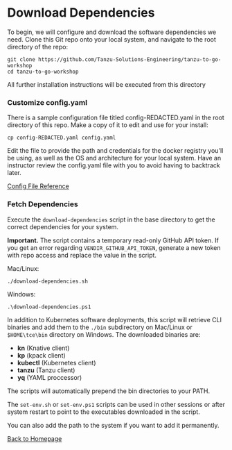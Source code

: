 # Download Dependencies

To begin, we will configure and download the software dependencies we need. Clone this Git repo onto your local system, and navigate to the root directory of the repo:

```
git clone https://github.com/Tanzu-Solutions-Engineering/tanzu-to-go-workshop
cd tanzu-to-go-workshop
```

All further installation instructions will be executed from this directory

### Customize config.yaml

There is a sample configuration file titled config-REDACTED.yaml in the root directory of this repo. Make a copy of it to edit and use for your install:

```
cp config-REDACTED.yaml config.yaml
```

Edit the file to provide the path and credentials for the docker registry you'll be using, as well as the OS and architecture for your local system. Have an instructor review the config.yaml file with you to avoid having to backtrack later.

[Config File Reference](config-reference.md)

### Fetch Dependencies

Execute the `download-dependencies` script in the base directory to get the correct dependencies for your system.

**Important.** The script contains a temporary read-only GitHub API token. If you get an error regarding `VENDIR_GITHUB_API_TOKEN`, generate a new token with repo access and replace the value in the script.

Mac/Linux:
```
./download-dependencies.sh
```

Windows:
```
.\download-dependencies.ps1
```

In addition to Kubernetes software deployments, this script will retrieve CLI binaries and add them to the `./bin` subdirectory on Mac/Linux or `$HOME\tce\bin` directory on Windows. The downloaded binaries are:
* **kn** (Knative client)
* **kp** (kpack client)
* **kubectl** (Kubernetes client)
* **tanzu** (Tanzu client)
* **yq** (YAML proccessor)

The scripts will automatically prepend the bin directories to your PATH.

The `set-env.sh` or `set-env.ps1` scripts can be used in other sessions or after system restart to point to the executables downloaded in the script. 

You can also add the path to the system if you want to add it permanently.

[Back to Homepage](../README.md)
